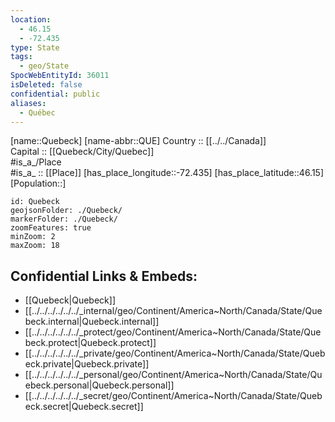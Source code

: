 ```yaml
---
location:
  - 46.15
  - -72.435
type: State
tags:
  - geo/State
SpocWebEntityId: 36011
isDeleted: false
confidential: public
aliases:
  - Québec
---
```

[name::Quebeck] 
[name-abbr::QUE] 
Country :: [[../../Canada]]  
Capital :: [[Quebeck/City/Quebec]]  
#is_a_/Place  
#is_a_ :: [[Place]] 
[has_place_longitude::-72.435] 
[has_place_latitude::46.15] 
[Population::] 



```leaflet
id: Quebeck
geojsonFolder: ./Quebeck/
markerFolder: ./Quebeck/
zoomFeatures: true 
minZoom: 2 
maxZoom: 18
```


## Confidential Links & Embeds: 
- [[Quebeck|Quebeck]]  
- [[../../../../../../_internal/geo/Continent/America~North/Canada/State/Quebeck.internal|Quebeck.internal]] 
- [[../../../../../../_protect/geo/Continent/America~North/Canada/State/Quebeck.protect|Quebeck.protect]] 
- [[../../../../../../_private/geo/Continent/America~North/Canada/State/Quebeck.private|Quebeck.private]] 
- [[../../../../../../_personal/geo/Continent/America~North/Canada/State/Quebeck.personal|Quebeck.personal]] 
- [[../../../../../../_secret/geo/Continent/America~North/Canada/State/Quebeck.secret|Quebeck.secret]] 
